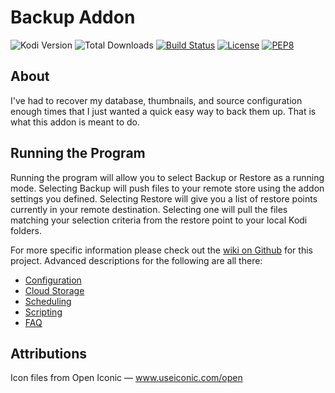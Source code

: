 # Backup Addon
![Kodi Version](https://img.shields.io/endpoint?url=https%3A%2F%2Fweberjr.com%2Fkodi-shield%2Fversion%2Frobweber%2Fxbmcbackup%2Fmatrix%2Ftrue%2Ftrue) ![Total Downloads](https://img.shields.io/endpoint?url=https%3A%2F%2Fweberjr.com%2Fkodi-shield%2Fdownloads%2Fmatrix%2Fscript.xbmcbackup%2F1.6.4) [![Build Status](https://img.shields.io/travis/com/robweber/xbmcbackup/matrix)](https://travis-ci.com/robweber/xbmcbackup) [![License](https://img.shields.io/github/license/robweber/xbmcbackup)](https://github.com/robweber/xbmcbackup/blob/master/LICENSE.txt) [![PEP8](https://img.shields.io/badge/code%20style-pep8-orange.svg)](https://www.python.org/dev/peps/pep-0008/)

## About

I've had to recover my database, thumbnails, and source configuration enough times that I just wanted a quick easy way to back them up. That is what this addon is meant to do. 

## Running the Program

Running the program will allow you to select Backup or Restore as a running mode. Selecting Backup will push files to your remote store using the addon settings you defined. Selecting Restore will give you a list of restore points currently in your remote destination. Selecting one will pull the files matching your selection criteria from the restore point to your local Kodi folders. 

For more specific information please check out the [wiki on Github](https://github.com/robweber/xbmcbackup/wiki) for this project. Advanced descriptions for the following are all there:

* [Configuration](https://github.com/robweber/xbmcbackup/wiki/Configuration)
* [Cloud Storage](https://github.com/robweber/xbmcbackup/wiki/Cloud-Storage)
* [Scheduling](https://github.com/robweber/xbmcbackup/wiki/Scheduling)
* [Scripting](https://github.com/robweber/xbmcbackup/wiki/Scripting)
* [FAQ](https://github.com/robweber/xbmcbackup/wiki/FAQ) 


## Attributions

Icon files from Open Iconic — www.useiconic.com/open








